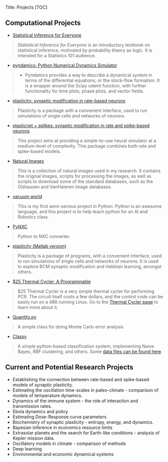 Title: Projects
[TOC]

## Computational Projects

* [Statistical Inference for Everyone](../posts/2019/Jan/14/stats-for-everyone/)
> *Statistical Inference for Everyone* is an introductory textbook on statistical inference, motivated by probability theory as logic.  It is intended for a Statistics 101 audience.  

* [pyndamics: Python Numerical Dynamics Simulator](https://github.com/bblais/pyndamics)
> * Pyndamics provides a way to describe a dynamical system in terms of the differential equations, or the stock-flow formalism. It is a wrapper around the Scipy odeint function, with further functionality for time plots, phase plots, and vector fields.

* [plasticity: synaptic modification in rate-based neurons](https://github.com/bblais/plasticity)
> Plasticity is a package with a convenient interface, used to run simulations of single cells and networks of neurons.

* [plasticnet + splikes:  synaptic modification in rate and spike-based neurons](https://github.com/bblais/Plasticnet)
> This project aims at providing a simple-to-use neural simulator at a medium-level of complexity. This package combines both rate and spike-based models.

* [Natural Images](https://drive.google.com/file/d/0B0pJ77HPErGWM2xraE91SGF1RkE/edit?usp=sharing)
> This is a collection of natural images used in my research. It contains the original images, scripts for processing the images, as well as scripts to download some of the standard databases, such as the Olshausen and VanHateren image databases.

* [vacuum world](http://dl.dropbox.com/u/1813623/Vacuum_World.zip)
> This is my first semi-serious project in Python. Python is an awesome language, and this project is to help teach python for an AI and Robotics class.

* [PyNXC](http://dl.dropbox.com/u/1813623/pynxc.zip)
> Python to NXC converter.

* [plasticity (Matlab version)](http://web.bryant.edu/~bblais/projects/plasticity/)
> Plasticity is a package of programs, with a convenient interface, used to run simulations of single cells and networks of neurons. It is used to explore BCM synaptic modification and Hebbian learning, amongst others.

* [$25 Thermal Cycler: A Programmable](http://web.bryant.edu/~bblais/projects/cycler/)
> $25 Thermal Cycler is a very simple thermal cycler for performing PCR. The circuit itself costs a few dollars, and the control code can be easily run on a 486 running Linux. Go to the [Thermal Cycler page](http://web.bryant.edu/~bblais/projects/cycler/) to learn more about it.

* [Quantity.py](files/Quantity.py)
> A simple class for doing Monte Carlo error analysis

* [Classy](https://docs.google.com/uc?authuser=0&id=0B0pJ77HPErGWcjZlQ1lfTmltT28&export=download)
> A simple python-based classification system, implementing Naive Bayes, RBF clustering, and others.  Some [data files can be found here](https://docs.google.com/uc?authuser=0&id=0B0pJ77HPErGWSmR3OUwtcHU0QjA&export=download).

## Current and Potential Research Projects

* Establishing the connection between rate-based and spike-based models of synaptic plasticity. 
* Estimating the oscillation time-scales in paleo-climate - comparison of models of temperature dynamics.
* Dynamics of the immune system - the role of interaction and transmission rates.
* Ebola dynamics and policy
* Estimating Dose-Response curve parameters
* Biochemistry of synaptic plasticity - entropy, energy, and dynamics.
* Bayesian inference in economics resource limits
* Extrasolar planets and the search for Earth-like conditions - analysis of Kepler mission data.
* Oscillatory models in climate - comparison of methods
* Deep learning
* Environmental and economic dynamical systems
